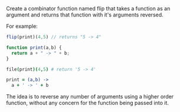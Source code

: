 Create a combinator function named flip that takes a function as an argument and returns that function with it's arguments reversed.

For example:

```javascript
flip(print)(4,5) // returns "5 -> 4"
```
```javascript
function print(a,b) {
  return a + " -> " + b;
}
```

```coffeescript
file(print)(4,5) # return '5 -> 4'
```

```coffeescript
print = (a,b) ->
  a + ' -> ' + b
```
The idea is to reverse any number of arguments using a higher order function, without any concern for the function being passed into it. 

